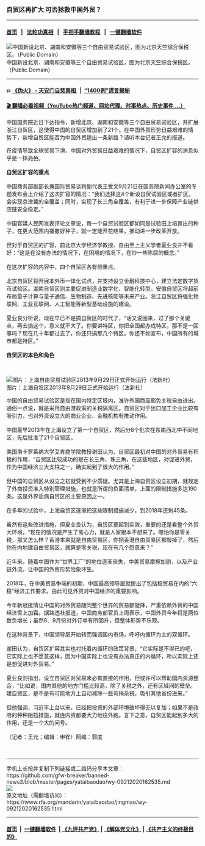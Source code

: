 ### 自贸区再扩大 可否拯救中国外贸？
------------------------

#### [首页](https://github.com/gfw-breaker/banned-news3/blob/master/README.md) &nbsp;&nbsp;|&nbsp;&nbsp; [法轮功真相](https://github.com/begood0513/basic/blob/master/README.md)  &nbsp;&nbsp;|&nbsp;&nbsp; [手把手翻墙教程](https://github.com/gfw-breaker/guides/wiki)  &nbsp;&nbsp;|&nbsp;&nbsp; [一键翻墙软件](https://github.com/gfw-breaker/nogfw/blob/master/README.md)  



<div id="headerimg">
 <img alt="中国新设北京、湖南和安徽等三个自由贸易试验区，图为北京天竺综合保税区。（Public Domain）" src="https://www.rfa.org/mandarin/yataibaodao/jingmao/wy-09212020162535.html/0d68-izmihnt9714259.jpg/image" title="中国新设北京、湖南和安徽等三个自由贸易试验区，图为北京天竺综合保税区。（Public Domain）"/>
 <div id="headerimgcontents">
  <div id="headerimgcaption">
   <span>
    中国新设北京、湖南和安徽等三个自由贸易试验区，图为北京天竺综合保税区。（Public Domain）
   </span>
   <!-- zoomattribute -->
  </div>
  <!-- headerimgcaption -->
 </div>
 <!-- headerimagecontents -->
</div>

<hr/>


#### 💥 [《伪火》 - 天安门自焚真相 ](http://158.247.195.190:10000/videos/blog/weihuo.html)&nbsp; |&nbsp; [“1400例”谎言揭秘  ](http://158.247.195.190:10000/videos/blog/jiexi1400.html)

#### [ 🎬  翻墙必看视频（YouTube热门频道、网站代理、时事热点、历史事件 ...）](https://github.com/gfw-breaker/links/blob/master/banned.md)

<div id="storytext">
 <div>
  <div class="slot_header">
  </div>
 </div>
 <p>
  中国国务院近日下达指令，新增北京、湖南和安徽等三个自由贸易试验区，并扩展浙江自贸区，这使得中国的自贸区增加到了21个。在中国外贸形势日益艰难的情势下，新增自贸区能否为中国外贸趟出一条新路？请听本台记者王允的报道。
 </p>
 <p>
  在疫情导致全球贸易下滑、中国对外贸易日益艰难的情况下，自贸区扩容的消息似乎是一抹亮色。
  <br/>
  <b>
   <br/>
   自贸区扩容的重点
  </b>
  <br/>
  <br/>
  中国商务部副部长兼国际贸易谈判副代表王受文9月21日在国务院新闻办公室的专题发布会上介绍了这次扩容的情况：“我们选择这4个新设自贸试验区或者扩区，会实现京津冀的全覆盖；同时，实现了长三角全覆盖，有利于进一步保障产业链供应链安全稳定。”
  <br/>
  <br/>
  中国官媒人民网发表评论文章说，每一个自贸试验区都如同是试验田上培育出的种子，在更大范围内播撒好种子，就一定能开花结果，推动进一步改革开放。
  <br/>
  <br/>
  但对于自贸区的扩容，前北京大学经济学教授、自由至上主义学者夏业良并不看好：“这是在没有办法的情况下，在困境的情况下，在炒一些陈腐的概念。”
  <br/>
  <br/>
  在这次扩容的内容中，四个自贸区各有侧重点。
  <br/>
  <br/>
  北京自贸区将开展本外币一体化试点，并支持设立金融科技中心，建立法定数字货币试验区。湖南自贸区则主要促进制造业数字化、智能化转型。安徽自贸区将超前布局量子计算与量子通信、生物制造、先进核能等未来产业。浙江自贸区将强化物联网、工业互联网、人工智能等新型基础设施的建设。
  <br/>
  <br/>
  夏业良分析说，现在早已不是搞自贸区的时代了，“话又说回来，过了那个关键点，再去搞这个，意义就不大了。你要讲特区，你把全国都办成特区，那不是一回事吗？现在几十年都过去了，你还只搞那几个特区。你还不如宣布，中国所有的城市都是特区。”
  <br/>
  <br/>
  <b>
   自贸区的本色和角色
  </b>
 </p>
 <p>
  <b>
  </b>
  <br/>
  <div class="image-inline captioned" style="width:768px;">
   <div style="width:768px;">
    <img alt="图片：上海自由贸易试验区2013年9月29日正式开始运行（法新社）" src="https://www.rfa.org/mandarin/pinglun/linbaohua/lbh-10022013100416.html/035_pau890190_14.jpg" title="图片：上海自贸区2013年9月29日正式开始运行（法新社）"/>
   </div>
   <div class="image-caption">
    <span style="width:768px;">
     图片：上海自贸区2013年9月29日正式开始运行（法新社）
    </span>
    <span class="copyright">
    </span>
   </div>
  </div>
 </p>
 <p>
  中国的自由贸易试验区是指在国内特定区域内，准许外国商品豁免关税自由进出。通俗一点说，就是采用自由港政策的关税隔离区。自贸区对于出口加工企业比较有吸引力，也对外资设立大的商业企业、金融机构有推动作用。
  <br/>
  <br/>
  中国最早2013年在上海设立了第一个自贸区，然后分6个批次在东南西北中不同地区，先后批准了21个自贸区。
  <br/>
  <br/>
  美国南卡罗莱纳大学艾肯商学院教授谢田认为，自贸区最初对中国的对外贸易有积极的作用，“自贸区比较成功的是在长三角、珠三角，在这些地区，对促进外贸，作为中国经济三大支柱之一，确实起到了很大的作用。”
  <br/>
  <br/>
  但中国的自贸区从设立之初就受到不少质疑。尤其是上海自贸区设立初期，就规定了外商投资准入特别管理措施，也就是所谓的负面清单，上面的限制措施多达190条。这是外界诟病自贸区的主要原因之一。
  <br/>
  <br/>
  在多年的试验中，上海自贸区逐渐把这些限制措施减少，到2018年还剩45条。
  <br/>
  <br/>
  虽然有这些改进措施，但夏业良认为，自贸区要起到实效，重要的还是看整个外贸大环境，“现在的情况是产生了离心力，就是人家根本不想来了。哪怕你是零关税，那又怎么样？香港本来就是自由贸易区，你把香港自由贸易区都毁掉了，然后你在内地建自由贸易区，就算是零关税，现在有几个愿意来？”
  <br/>
  <br/>
  近年来，随着中国作为“世界工厂”的地位逐渐丧失，中美贸易摩擦加剧，以及产业链外流，让中国的外贸形势险象环生。
  <br/>
  <br/>
  2018年，在中美贸易争端的初期，中国最高领导层就提出了包括稳贸易在内的“六稳”经济工作要求。由此可见外贸对中国经济的重要影响。
  <br/>
  <br/>
  今年新冠疫情让中国的对外贸易随同整个世界的贸易额陡降，严重依赖外贸的中国经济雪上加霜。据路透社报道，中国商务部官员上周表示，中国外贸今年将是两位数负增长；虽然8、9月份对外订单有所回升，但整体形势不乐观。
  <br/>
  <br/>
  在这种背景下，中国领导层开始转而强调国内市场，呼吁内循环为主的双循环。
  <br/>
  <br/>
  谢田认为，自贸区扩容其实也衬托着内循环的政策背景，“它实际是不得已的吧，它实际上也不愿意这样，因为中国实际上也没有办法真正的内循环，所以实际上还是想促进对外贸易。”
  <br/>
  <br/>
  夏业良则指出，设立自贸区对贸易未必有直接的作用，但或许可以帮助国内资源整合，“比如说，国内其他的地方门槛比较高，除了关税之外，还有区域间的壁垒。建自贸区，是不是有可能地方上自动减除一些苛捐杂税，吸引其他省份进来。”
  <br/>
  <br/>
  但他强调，习近平上台以来，已经把投资的外部环境破坏得无以复加；如果不是政府的种种阻挡措施，就连内资都要大力地往外跑。言下之意，自贸区能起到多大的作用，还是一个大的问号。
  <br/>
  <br/>
  （记者：王允；编辑：申铧）网编：郭度
  <br/>
  <br/>
  <br/>
 </p>
</div>

<hr/>
手机上长按并复制下列链接或二维码分享本文章：<br/>
https://github.com/gfw-breaker/banned-news3/blob/master/pages/yataibaodao/wy-09212020162535.md <br/>
<a href='https://github.com/gfw-breaker/banned-news3/blob/master/pages/yataibaodao/wy-09212020162535.md'><img src='https://github.com/gfw-breaker/banned-news3/blob/master/pages/yataibaodao/wy-09212020162535.md.png'/></a> <br/>
原文地址（需翻墙访问）：https://www.rfa.org/mandarin/yataibaodao/jingmao/wy-09212020162535.html


------------------------
#### [首页](https://github.com/gfw-breaker/banned-news3/blob/master/README.md) &nbsp;|&nbsp; [一键翻墙软件](https://github.com/gfw-breaker/nogfw/blob/master/README.md) &nbsp;| [《九评共产党》](https://github.com/gfw-breaker/9ping.md/blob/master/README.md#九评之一评共产党是什么) | [《解体党文化》](https://github.com/gfw-breaker/jtdwh.md/blob/master/README.md) | [《共产主义的终极目的》](https://github.com/gfw-breaker/gczydzjmd.md/blob/master/README.md)


<img src='http://gfw-breaker.win/banned-news3/pages/yataibaodao/wy-09212020162535.md' width='0px' height='0px'/>